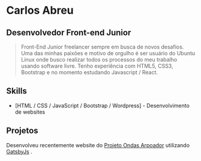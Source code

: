 # Carlos Abreu
## Desenvolvedor Front-end Junior

> Front-End Junior freelancer sempre em busca de novos desafios. Uma das minhas paixões e motivo de orgulho é ser usuário do Ubuntu Linux onde busco realizar todos os processos do meu trabalho usando software livre.
Tenho experiência com HTML5, CSS3, Bootstrap e no momento estudando Javascript / React.



## Skills


- [HTML / CSS / JavaScript / Bootstrap /  Wordpress] - Desenvolvimento de websites


## Projetos

Desenvolveu recentemente website do [Projeto Ondas Arpoador](https://ondasarpoador.com.br/) utilizando  [GatsbyJs](https://www.gatsbyjs.com/) .



  

